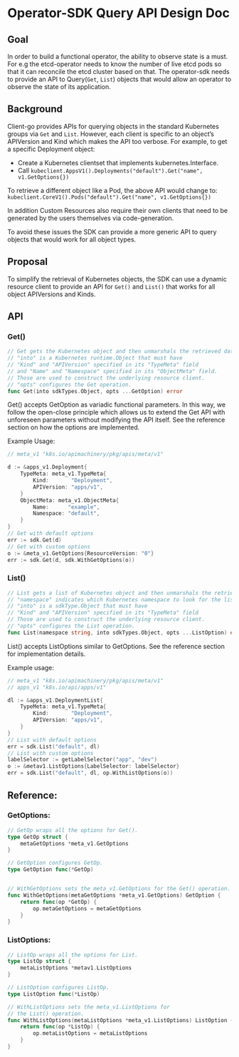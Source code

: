 # Operator-SDK Query API Design Doc

## Goal

In order to build a functional operator, the ability to observe state is a must. For e.g the etcd-operator needs to know the number of live etcd pods so that it can reconcile the etcd cluster based on that. The operator-sdk needs to provide an API to Query(`Get`, `List`) objects that would allow an operator to observe the state of its application.

## Background

Client-go provides APIs for querying objects in the standard Kubernetes groups via `Get` and `List`.
However, each client is specific to an object’s APIVersion and Kind which makes the API too verbose.
For example, to get a specific Deployment object:
- Create a Kubernetes clientset that implements kubernetes.Interface.
- Call `kubeclient.AppsV1().Deployments("default").Get("name", v1.GetOptions{})`

To retrieve a different object like a Pod, the above API would change to:
`kubeclient.CoreV1().Pods("default").Get("name", v1.GetOptions{})`

In addition Custom Resources also require their own clients that need to be generated by the users themselves via code-generation.

To avoid these issues the SDK can provide a more generic API to query objects that would work for all object types.

## Proposal

To simplify the retrieval of Kubernetes objects, the SDK can use a dynamic resource client to provide an API for `Get()` and `List()` that works for all object APIVersions and Kinds.

## API

### Get()

```Go
// Get gets the Kubernetes object and then unmarshals the retrieved data into the "into" object.
// "into" is a Kubernetes runtime.Object that must have
// "Kind" and "APIVersion" specified in its "TypeMeta" field
// and "Name" and "Namespace" specified in its "ObjectMeta" field.
// Those are used to construct the underlying resource client.
// "opts" configures the Get operation.
func Get(into sdkTypes.Object, opts ...GetOption) error
```

Get() accepts GetOption as variadic functional parameters. In this way, we follow the open-close principle 
which allows us to extend the Get API with unforeseen parameters without modifying the API itself. See the reference section on how the options are implemented.

Example Usage:
```Go
// meta_v1 "k8s.io/apimachinery/pkg/apis/meta/v1"

d := &apps_v1.Deployment{
    TypeMeta: meta_v1.TypeMeta{
        Kind:       "Deployment",
        APIVersion: "apps/v1",
    }
    ObjectMeta: meta_v1.ObjectMeta{
        Name:      "example",
        Namespace: "default",
    }
}
// Get with default options
err := sdk.Get(d)
// Get with custom options 
o := &meta_v1.GetOptions{ResourceVersion: "0"}
err := sdk.Get(d, sdk.WithGetOptions(o))
```

### List()

```Go
// List gets a list of Kubernetes object and then unmarshals the retrieved data into the "into" object.
// "namespace" indicates which Kubernetes namespace to look for the list of Kubernetes objects.
// "into" is a sdkType.Object that must have
// "Kind" and "APIVersion" specified in its "TypeMeta" field
// Those are used to construct the underlying resource client.
// "opts" configures the List operation.
func List(namespace string, into sdkTypes.Object, opts ...ListOption) error
```

List() accepts ListOptions similar to GetOptions. See the reference section for implementation details.

Example usage:

```Go
// meta_v1 "k8s.io/apimachinery/pkg/apis/meta/v1"
// apps_v1 "k8s.io/api/apps/v1"

dl := &apps_v1.DeploymentList{
    TypeMeta: meta_v1.TypeMeta{
        Kind:       "Deployment",
        APIVersion: "apps/v1",
    }
}
// List with default options
err = sdk.List("default", dl)
// List with custom options
labelSelector := getLabelSelector("app", "dev")
o := &metav1.ListOptions{LabelSelector: labelSelector}
err = sdk.List("default", dl, op.WithListOptions(o))
```



## Reference: 

### GetOptions:

```Go
// GetOp wraps all the options for Get().
type GetOp struct {
    metaGetOptions *meta_v1.GetOptions
}

// GetOption configures GetOp.
type GetOption func(*GetOp)


// WithGetOptions sets the meta_v1.GetOptions for the Get() operation.
func WithGetOptions(metaGetOptions *meta_v1.GetOptions) GetOption {
    return func(op *GetOp) {
        op.metaGetOptions = metaGetOptions
    }
}
```

### ListOptions:

```Go
// ListOp wraps all the options for List.
type ListOp struct {
    metaListOptions *metav1.ListOptions
}

// ListOption configures ListOp.
type ListOption func(*ListOp)

// WithListOptions sets the meta_v1.ListOptions for
// the List() operation.
func WithListOptions(metaListOptions *meta_v1.ListOptions) ListOption {
    return func(op *ListOp) {
        op.metaListOptions = metaListOptions
    }
}
```
